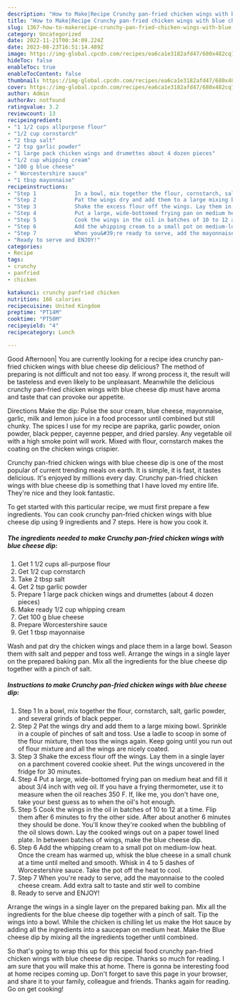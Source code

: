 ```yaml
---
description: "How to Make|Recipe Crunchy pan-fried chicken wings with blue cheese dip {That is Delicious"
title: "How to Make|Recipe Crunchy pan-fried chicken wings with blue cheese dip {That is Delicious"
slug: 1367-how-to-makerecipe-crunchy-pan-fried-chicken-wings-with-blue-cheese-dip-that-is-delicious
category: Uncategorized
date: 2022-11-21T00:34:09.224Z
date: 2023-08-23T16:51:14.489Z
image: https://img-global.cpcdn.com/recipes/ea6ca1e3182afd47/680x482cq70/crunchy-pan-fried-chicken-wings-with-blue-cheese-dip-recipe-main-photo.jpg
hideToc: false
enableToc: true
enableTocContent: false
thumbnail: https://img-global.cpcdn.com/recipes/ea6ca1e3182afd47/680x482cq70/crunchy-pan-fried-chicken-wings-with-blue-cheese-dip-recipe-main-photo.jpg
cover: https://img-global.cpcdn.com/recipes/ea6ca1e3182afd47/680x482cq70/crunchy-pan-fried-chicken-wings-with-blue-cheese-dip-recipe-main-photo.jpg
author: Admin
authorAv: notfound
ratingvalue: 3.2
reviewcount: 13
recipeingredient:
- "1 1/2 cups allpurpose flour"
- "1/2 cup cornstarch"
- "2 tbsp salt"
- "2 tsp garlic powder"
- "1 large pack chicken wings and drumettes about 4 dozen pieces"
- "1/2 cup whipping cream"
- "100 g blue cheese"
- " Worcestershire sauce"
- "1 tbsp mayonnaise"
recipeinstructions:
- "Step 1            In a bowl, mix together the flour, cornstarch, salt, garlic powder, and several grinds of black pepper."
- "Step 2            Pat the wings dry and add them to a large mixing bowl. Sprinkle in a couple of pinches of salt and toss. Use a ladle to scoop in some of the flour mixture, then toss the wings again. Keep going until you run out of flour mixture and all the wings are nicely coated."
- "Step 3            Shake the excess flour off the wings. Lay them in a single layer on a parchment covered cookie sheet. Put the wings uncovered in the fridge for 30 minutes."
- "Step 4            Put a large, wide-bottomed frying pan on medium heat and fill it about 3/4 inch with veg oil. If you have a frying thermometer, use it to measure when the oil reaches 350 F. If, like me, you don&#39;t have one, take your best guess as to when the oil&#39;s hot enough."
- "Step 5            Cook the wings in the oil in batches of 10 to 12 at a time. Flip them after 6 minutes to fry the other side. After about another 6 minutes they should be done. You&#39;ll know they&#39;re cooked when the bubbling of the oil slows down. Lay the cooked wings out on a paper towel lined plate. In between batches of wings, make the blue cheese dip."
- "Step 6            Add the whipping cream to a small pot on medium-low heat. Once the cream has warmed up, whisk the blue cheese in a small chunk at a time until melted and smooth. Whisk in 4 to 5 dashes of Worcestershire sauce. Take the pot off the heat to cool."
- "Step 7            When you&#39;re ready to serve, add the mayonnaise to the cooled cheese cream. Add extra salt to taste and stir well to combine"
- "Ready to serve and ENJOY!"
categories:
- Recipe
tags:
- crunchy
- panfried
- chicken

katakunci: crunchy panfried chicken 
nutrition: 166 calories
recipecuisine: United Kingdom
preptime: "PT14M"
cooktime: "PT50M"
recipeyield: "4"
recipecategory: Lunch

---
```



Good Afternoon| You are currently looking for a recipe idea crunchy pan-fried chicken wings with blue cheese dip delicious? The method of preparing is not difficult and not too easy. If wrong process it, the result will be tasteless and even likely to be unpleasant. Meanwhile the delicious crunchy pan-fried chicken wings with blue cheese dip must have aroma and taste that can provoke our appetite.





Directions Make the dip: Pulse the sour cream, blue cheese, mayonnaise, garlic, milk and lemon juice in a food processor until combined but still chunky. The spices I use for my recipe are paprika, garlic powder, onion powder, black pepper, cayenne pepper, and dried parsley. Any vegetable oil with a high smoke point will work. Mixed with flour, cornstarch makes the coating on the chicken wings crispier.

Crunchy pan-fried chicken wings with blue cheese dip is one of the most popular of current trending meals on earth. It is simple, it is fast, it tastes delicious. It's enjoyed by millions every day. Crunchy pan-fried chicken wings with blue cheese dip is something that I have loved my entire life. They're nice and they look fantastic.


To get started with this particular recipe, we must first prepare a few ingredients. You can cook crunchy pan-fried chicken wings with blue cheese dip using 9 ingredients and 7 steps. Here is how you cook it.

<!--inarticleads1-->

##### The ingredients needed to make Crunchy pan-fried chicken wings with blue cheese dip:

1. Get 1 1/2 cups all-purpose flour
1. Get 1/2 cup cornstarch
1. Take 2 tbsp salt
1. Get 2 tsp garlic powder
1. Prepare 1 large pack chicken wings and drumettes (about 4 dozen pieces)
1. Make ready 1/2 cup whipping cream
1. Get 100 g blue cheese
1. Prepare  Worcestershire sauce
1. Get 1 tbsp mayonnaise


Wash and pat dry the chicken wings and place them in a large bowl. Season them with salt and pepper and toss well. Arrange the wings in a single layer on the prepared baking pan. Mix all the ingredients for the blue cheese dip together with a pinch of salt. 

<!--inarticleads2-->

##### Instructions to make Crunchy pan-fried chicken wings with blue cheese dip:

1. Step 1            In a bowl, mix together the flour, cornstarch, salt, garlic powder, and several grinds of black pepper.
1. Step 2            Pat the wings dry and add them to a large mixing bowl. Sprinkle in a couple of pinches of salt and toss. Use a ladle to scoop in some of the flour mixture, then toss the wings again. Keep going until you run out of flour mixture and all the wings are nicely coated.
1. Step 3            Shake the excess flour off the wings. Lay them in a single layer on a parchment covered cookie sheet. Put the wings uncovered in the fridge for 30 minutes.
1. Step 4            Put a large, wide-bottomed frying pan on medium heat and fill it about 3/4 inch with veg oil. If you have a frying thermometer, use it to measure when the oil reaches 350 F. If, like me, you don&#39;t have one, take your best guess as to when the oil&#39;s hot enough.
1. Step 5            Cook the wings in the oil in batches of 10 to 12 at a time. Flip them after 6 minutes to fry the other side. After about another 6 minutes they should be done. You&#39;ll know they&#39;re cooked when the bubbling of the oil slows down. Lay the cooked wings out on a paper towel lined plate. In between batches of wings, make the blue cheese dip.
1. Step 6            Add the whipping cream to a small pot on medium-low heat. Once the cream has warmed up, whisk the blue cheese in a small chunk at a time until melted and smooth. Whisk in 4 to 5 dashes of Worcestershire sauce. Take the pot off the heat to cool.
1. Step 7            When you&#39;re ready to serve, add the mayonnaise to the cooled cheese cream. Add extra salt to taste and stir well to combine
1. Ready to serve and ENJOY!

Arrange the wings in a single layer on the prepared baking pan. Mix all the ingredients for the blue cheese dip together with a pinch of salt. Tip the wings into a bowl. While the chicken is chilling let us make the Hot sauce by adding all the ingredients into a saucepan on medium heat. Make the Blue cheese dip by mixing all the ingredients together until combined. 

So that's going to wrap this up for this special food crunchy pan-fried chicken wings with blue cheese dip recipe. Thanks so much for reading. I am sure that you will make this at home. There is gonna be interesting food at home recipes coming up. Don't forget to save this page in your browser, and share it to your family, colleague and friends. Thanks again for reading. Go on get cooking!
